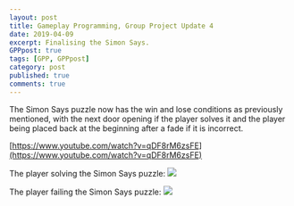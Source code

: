 ```yaml
---
layout: post
title: Gameplay Programming, Group Project Update 4
date: 2019-04-09
excerpt: Finalising the Simon Says.
GPPpost: true
tags: [GPP, GPPpost]
category: post
published: true
comments: true
---
```

The Simon Says puzzle now has the win and lose conditions as previously mentioned, with the next door opening if the player solves it and the player being placed back at the beginning after a fade if it is incorrect.

[https://www.youtube.com/watch?v=qDF8rM6zsFE](https://www.youtube.com/watch?v=qDF8rM6zsFE)

The player solving the Simon Says puzzle:
<a href="https://i.imgur.com/W1Kd9DX.jpg"><img src="https://i.imgur.com/W1Kd9DX.jpg"></a>

The player failing the Simon Says puzzle:
<a href="https://i.imgur.com/kzbXTp6.jpg"><img src="https://i.imgur.com/kzbXTp6.jpg"></a>